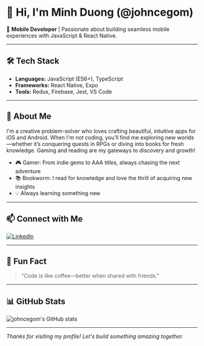# 👋 Hi, I'm Minh Duong (@johncegom)

🚀 **Mobile Developer** | Passionate about building seamless mobile experiences with JavaScript & React Native.

---

## 🛠️ Tech Stack
- **Languages:** JavaScript (ES6+), TypeScript
- **Frameworks:** React Native, Expo
- **Tools:** Redux, Firebase, Jest, VS Code

---

## 🌟 About Me

I'm a creative problem-solver who loves crafting beautiful, intuitive apps for iOS and Android. When I'm not coding, you’ll find me exploring new worlds—whether it’s conquering quests in RPGs or diving into books for fresh knowledge. Gaming and reading are my gateways to discovery and growth!

- 🎮 Gamer: From indie gems to AAA titles, always chasing the next adventure
- 📚 Bookworm: I read for knowledge and love the thrill of acquiring new insights
- 💡 Always learning something new

---

## 📫 Connect with Me

[![LinkedIn](https://img.shields.io/badge/LinkedIn-blue?logo=linkedin)](https://www.linkedin.com/in/minh-duong-saiko/)

---

## 🤖 Fun Fact

> "Code is like coffee—better when shared with friends."

---

## 📊 GitHub Stats

![johncegom's GitHub stats](https://github-readme-stats.vercel.app/api?username=johncegom&show_icons=true&hide_title=true)

---

*Thanks for visiting my profile! Let's build something amazing together.*
